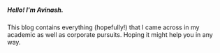 ##### Hello! I'm Avinash.

This blog contains everything (hopefully!) that I came across in my academic as well as corporate pursuits. Hoping it might help you in any way. 
